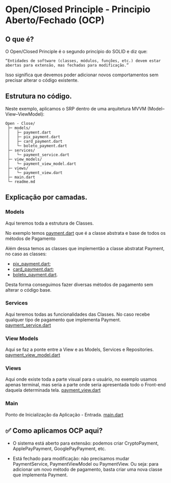 # Open/Closed Principle - Principio Aberto/Fechado (OCP)
## O que é?
O Open/Closed Principle é o segundo princípio do SOLID e diz que:

```“Entidades de software (classes, módulos, funções, etc.) devem estar abertas para extensão, mas fechadas para modificação.”```

Isso significa que devemos poder adicionar novos comportamentos sem precisar alterar o código existente.

## Estrutura no código.
Neste exemplo, aplicamos o SRP dentro de uma arquitetura MVVM (Model–View–ViewModel):

```
Open - Close/
 ├─ models/
 │   ├─ payment.dart
 │   ├─ pix_payment.dart
 │   ├─ card_payment.dart
 │   └─ boleto_payment.dart
 ├─ services/
 │   └─ payment_service.dart
 ├─ view_models/
 │   └─ payment_view_model.dart
 ├─ views/
 │   └─ payment_view.dart
 ├─ main.dart
 └─ readme.md
```

## Explicação por camadas.
### Models
Aqui teremos toda a estrutura de Classes. 

No exemplo temos [payment.dart](./models/payment.dart) que é a classe abstrata e base de todos os métodos de Pagamento

Além dessa temos as classes que implementão a classe abstratat Payment, no caso as classes:
- [pix_payment.dart](./models/pix_payment.dart);
- [card_payment.dart](./models/card_payment.dart);
- [boleto_payment.dart](./models/boleto_payment.dart).

Desta forma conseguimos fazer diversas métodos de pagamento sem alterar o código base.

### Services
Aqui teremos todas as funcionalidades das Classes. 
No caso recebe qualquer tipo de pagamento que implementa Payment.
[payment_service.dart](./services/payment_service.dart)

### View Models
Aqui se faz a ponte entre a View e as Models, Services e Repositories. [payment_view_model.dart](./view_models/payment_view_model.dart)

### Views
Aqui onde existe toda a parte visual para o usuário, no exemplo usamos apenas terminal, mas seria a parte onde seria apresentada todo o Front-end daquela determinada tela.
[payment_view.dart](./views/payment_view.dart)


### Main
Ponto de Inicialização da Aplicação - Entrada. [main.dart](./main.dart)

## ✅ Como aplicamos OCP aqui?

 - O sistema está aberto para extensão: podemos criar CryptoPayment, ApplePayPayment, GooglePayPayment, etc.

- Está fechado para modificação: não precisamos mudar PaymentService, PaymentViewModel ou PaymentView.
Ou seja: para adicionar um novo método de pagamento, basta criar uma nova classe que implementa Payment.
